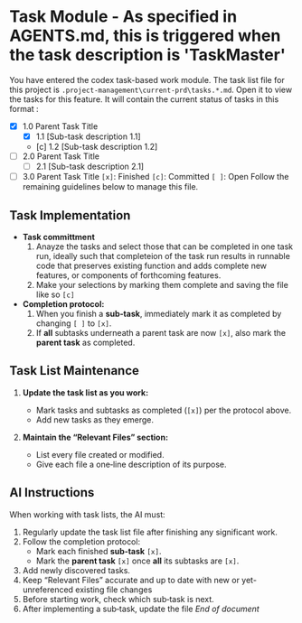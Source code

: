 # Task Module - As specified in AGENTS.md, this is triggered when the task description is 'TaskMaster'
You have entered the codex task-based work module. The task list file for this project is `.project-management\current-prd\tasks.*.md`.  Open it to view the tasks for this feature.  It will contain the current status of tasks in this format :
- [x] 1.0 Parent Task Title 
  - [x] 1.1 [Sub-task description 1.1]
  - [c] 1.2 [Sub-task description 1.2]
- [ ] 2.0 Parent Task Title
  - [ ] 2.1 [Sub-task description 2.1]
- [ ] 3.0 Parent Task Title
`[x]`: Finished
`[c]`: Committed
`[ ]`: Open
Follow the remaining guidelines below to manage this file.

## Task Implementation
- **Task committment**
  1. Anayze the tasks and select those that can be completed in one task run, ideally such that completeion of the task run results in runnable code that preserves existing function and adds complete new features, or components of forthcoming features.
  2. Make your selections by marking them complete and saving the file like so `[c]`
- **Completion protocol:**  
  1. When you finish a **sub‑task**, immediately mark it as completed by changing `[ ]` to `[x]`.  
  2. If **all** subtasks underneath a parent task are now `[x]`, also mark the **parent task** as completed. 

## Task List Maintenance

1. **Update the task list as you work:**
   - Mark tasks and subtasks as completed (`[x]`) per the protocol above.
   - Add new tasks as they emerge.

2. **Maintain the “Relevant Files” section:**
   - List every file created or modified.
   - Give each file a one‑line description of its purpose.

## AI Instructions

When working with task lists, the AI must:

1. Regularly update the task list file after finishing any significant work.
2. Follow the completion protocol:
   - Mark each finished **sub‑task** `[x]`.
   - Mark the **parent task** `[x]` once **all** its subtasks are `[x]`.
3. Add newly discovered tasks.
4. Keep “Relevant Files” accurate and up to date with new or yet-unreferenced existing file changes
5. Before starting work, check which sub‑task is next.
6. After implementing a sub‑task, update the file 
*End of document*